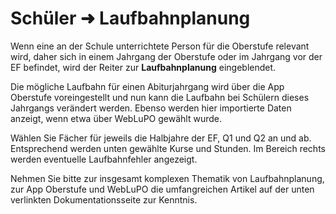 # Schüler ➜ Laufbahnplanung

Wenn eine an der Schule unterrichtete Person für die Oberstufe relevant wird, daher sich in einem Jahrgang der Oberstufe oder im Jahrgang vor der EF befindet, wird der Reiter zur **Laufbahnplanung** eingeblendet.

Die mögliche Laufbahn für einen Abiturjahrgang wird über die App Oberstufe voreingestellt und nun kann die Laufbahn bei Schülern dieses Jahrgangs verändert werden. Ebenso werden hier importierte Daten anzeigt, wenn etwa über WebLuPO gewählt wurde.

Wählen Sie Fächer für jeweils die Halbjahre der EF, Q1 und Q2 an und ab. Entsprechend werden unten gewählte Kurse und Stunden. Im Bereich rechts werden eventuelle Laufbahnfehler angezeigt.

Nehmen Sie bitte zur insgesamt komplexen Thematik von Laufbahnplanung, zur App Oberstufe und WebLuPO die umfangreichen Artikel auf der unten verlinkten Dokumentationsseite zur Kenntnis.